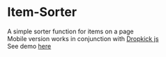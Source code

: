 # Item-Sorter
A simple sorter function for items on a page  
Mobile version works in conjunction with <a href="http://dropkickjs.com/">Dropkick js</a>  
See demo <a href="http://boxboxboxbox.com/sorter#all">here</a>